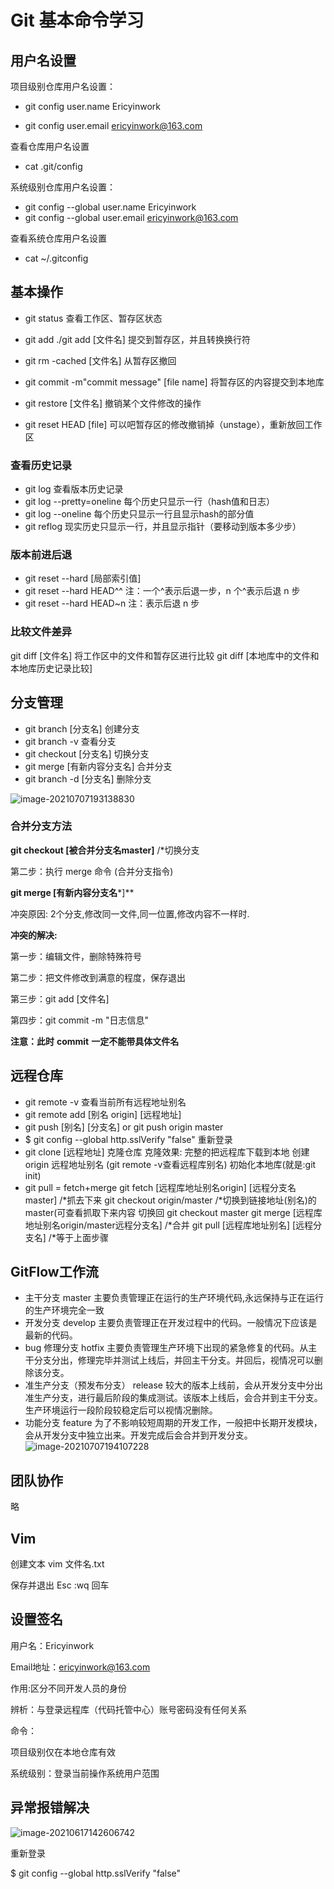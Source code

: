 # Git 基本命令学习

## 用户名设置

项目级别仓库用户名设置：

* git config user.name Ericyinwork

* git config user.email ericyinwork@163.com

查看仓库用户名设置

* cat .git/config

系统级别仓库用户名设置：
* git config --global user.name Ericyinwork
* git config --global user.email ericyinwork@163.com

查看系统仓库用户名设置

* cat ~/.gitconfig

## 基本操作

* git status									查看工作区、暂存区状态

* git add ./git add [文件名]		提交到暂存区，并且转换换行符
* git rm -cached [文件名]		     从暂存区撤回
* git commit -m"commit message" [file name]	将暂存区的内容提交到本地库
* git restore [文件名]			  	撤销某个文件修改的操作
* git reset HEAD [file]			  可以吧暂存区的修改撤销掉（unstage），重新放回工作区
### 查看历史记录
* git log 					   查看版本历史记录
* git log --pretty=oneline		 每个历史只显示一行（hash值和日志）
* git log --oneline			   每个历史只显示一行且显示hash的部分值
* git reflog				  现实历史只显示一行，并且显示指针（要移动到版本多少步）
### 版本前进后退
* git reset --hard [局部索引值]	
* git reset --hard HEAD^^		注：一个^表示后退一步，n 个^表示后退 n 步
* git reset --hard HEAD~n		注：表示后退 n 步
### 比较文件差异
git diff [文件名]				  将工作区中的文件和暂存区进行比较
git diff [本地库中的文件和本地库历史记录比较]
## 分支管理

* git branch [分支名]			      创建分支
* git branch -v 		     	  	  查看分支
* git checkout [分支名]		       切换分支
* git merge [有新内容分支名]	 	合并分支
* git branch -d [分支名]			删除分支

![image-20210707193138830](F:\rt-thread\documentation\git_notes\git_note.assets\image-20210707193138830.png)

### 合并分支方法

**git checkout [****被合并分支名****master]** /*切换分支

第二步：执行 merge 命令 (合并分支指令)

**git merge [有新内容分支名***]**

冲突原因: 2个分支,修改同一文件,同一位置,修改内容不一样时.

**冲突的解决:**

第一步：编辑文件，删除特殊符号

第二步：把文件修改到满意的程度，保存退出

第三步：git add [文件名]

第四步：git commit -m "日志信息"

**注意：此时** **commit** **一定不能带具体文件名**

## 远程仓库

* git remote -v					查看当前所有远程地址别名
* git remote add [别名 origin] [远程地址]
* git push [别名] [分支名]    or  git push origin master
* $ git config --global http.sslVerify "false"			重新登录
* git clone [远程地址]							克隆仓库
克隆效果:
完整的把远程库下载到本地
创建 origin 远程地址别名 (git remote -v查看远程库别名)
初始化本地库(就是:git init)
* git pull = fetch+merge
git fetch [远程库地址别名origin] [远程分支名master]   /*抓去下来
 git checkout origin/master   /*切换到链接地址(别名)的master(可查看抓取下来内容
切换回  git checkout master
git merge [远程库地址别名origin/master远程分支名]   /*合并
git pull [远程库地址别名] [远程分支名]   /*等于上面步骤
## GitFlow工作流
* 主干分支 master 
主要负责管理正在运行的生产环境代码,永远保持与正在运行的生产环境完全一致
* 开发分支 develop 
主要负责管理正在开发过程中的代码。一般情况下应该是最新的代码。
* bug 修理分支 hotfix
主要负责管理生产环境下出现的紧急修复的代码。从主干分支分出，修理完毕并测试上线后，并回主干分支。并回后，视情况可以删除该分支。
* 准生产分支（预发布分支） release 
较大的版本上线前，会从开发分支中分出准生产分支，进行最后阶段的集成测试。该版本上线后，会合并到主干分支。生产环境运行一段阶段较稳定后可以视情况删除。
* 功能分支 feature 
为了不影响较短周期的开发工作，一般把中长期开发模块，会从开发分支中独立出来。开发完成后会合并到开发分支。
 ![image-20210707194107228](F:\rt-thread\documentation\git_notes\git_note.assets\image-20210707194107228.png)

## 团队协作
略

## Vim

创建文本		vim 文件名.txt  

 保存并退出	Esc  :wq  回车  



## 设置签名

用户名：Ericyinwork

Email地址：ericyinwork@163.com

作用:区分不同开发人员的身份

辨析：与登录远程库（代码托管中心）账号密码没有任何关系

命令：

项目级别仅在本地仓库有效

系统级别：登录当前操作系统用户范围

## 异常报错解决

![image-20210617142606742](F:\rt-thread\documentation\git_notes\git_note.assets\image-20210617142606742.png)

重新登录

$ git config --global http.sslVerify "false"

